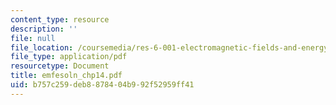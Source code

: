 ```yaml
---
content_type: resource
description: ''
file: null
file_location: /coursemedia/res-6-001-electromagnetic-fields-and-energy-spring-2008/b757c259deb8878404b992f52959ff41_emfesoln_chp14.pdf
file_type: application/pdf
resourcetype: Document
title: emfesoln_chp14.pdf
uid: b757c259-deb8-8784-04b9-92f52959ff41
---
```

